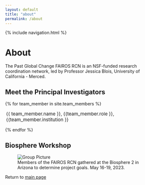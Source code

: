 ```yaml
---
layout: default
title: "about"
permalink: /about
---
```


<style>
 .container {
  display: flex;
  <!-- align-items: center; -->
  <!-- justify-content: center -->
}
img {
  max-width: 100%;
  max-height:100%;
}

.text {
  font-size: 15px;
  padding-left: 3px;
  align-items: left;
  justify-content: left;
  text-align: left;
 
}
ul.topnav {
  list-style-type: none;
  margin: 0;
  padding: 0;
  background-color: #d3d9ed;
  overflow: hidden;
  position: sticky;
  top: 0;
 }
ul.topnav li {float: left;}
ul.topnav li a {
  float: left;
  text-align: center;
  padding: 14px 16px;
  text-decoration: none;
  font-size: 17px;
 }
ul.topnav li a:hover:not(.active) {
  background-color: #e1e5f0;
  color: #5e72ab;
 }
ul.topnav a.active {
  background-color: #e1e5f0;
  color: #4860a3;
}
@media screen and (max-width: 600px) {
  ul.topnav li.right, 
  ul.topnav li {float: none;}
}
 </style>

<!-- div class="topnav">
 <a style="border-right: 1px solid blue;" class="active" href="home">Home</a>
 <a style="border-right: 1px solid blue;" href="about">About</a>
 <a style="border-right: 1px solid blue;" href="research">Research</a> 
 <a style="border-right: 1px solid blue;" href="calendar">Calendar</a>
</div-->

{% include navigation.html %}
<br>

<title>About</title>
<h1>About</h1>
The Past Global Change FAIROS RCN is an NSF-funded research coordination network, led by Professor Jessica Blois, University of California - Merced.

<h2>Meet the Principal Investigators</h2>
{% for team_member in site.team_members %}
<div class="container">
  <div class="image">
   <!-- # <img src={{ team_member.picture }}> remove pictures for now -->
  </div>
  <div class="text">
  <p style="text-align:left;"> {{ team_member.name }}, {{team_member.role }}, {{team_member.institution }} </p>
  </div>
</div>
{% endfor %} 

<h2>Biosphere Workshop</h2>
 <figure>
  <img src="./images/Blois_group_3.jpeg" alt="Group Picture" style="display:block" align="absbottom">
  <figcaption>Members of the FAIROS RCN gathered at the Biosphere 2 in Arizona to determine project goals. May 16-19, 2023. </figcaption>
 </figure>


Return to [main page](home.md)

